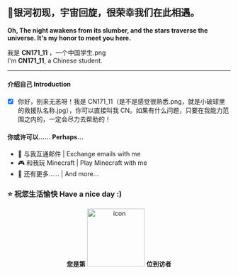 ## 👋银河初现，宇宙回旋，很荣幸我们在此相遇。  
**Oh, The night awakens from its slumber, and the stars traverse the universe. It's my honor to meet you here.**

我是 **CN171_11** ，一个中国学生.png  
I'm **CN171_11**, a Chinese student.

---

#### 介绍自己 Introduction
- [x] 你好，别来无恙呀！我是 CN171_11（是不是感觉很熟悉.png，就是小破球里的救援队名称.jpg），你可以直接叫我 CN。如果有什么问题，只要在我能力范围之内的，一定会尽力去帮助的！
#### 你或许可以…… Perhaps...
- 💬 与我互通邮件 | Exchange emails with me
- 🎮 和我玩 Minecraft | Play Minecraft with me
- 🤔 还有更多…… | And more... 
### ⭐ 祝您生活愉快 Have a nice day :)
<div align="center">
  
  <!---访问次数统计--->
**您是第** <img src="https://profile-counter.glitch.me/CN171_11/count.svg" alt="icon" width="130px"> **位到访者**
</div>
